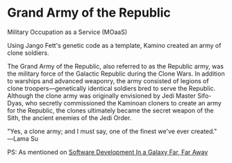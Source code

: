 # Grand Army of the Republic
Military Occupation as a Service (MOaaS)

Using Jango Fett's genetic code as a template, Kamino created an army of clone soldiers.

The Grand Army of the Republic, also referred to as the Republic army, was the military force of the Galactic Republic during the Clone Wars. In addition to warships and advanced weaponry, the army consisted of legions of clone troopers—genetically identical soldiers bred to serve the Republic. Although the clone army was originally envisioned by Jedi Master Sifo-Dyas, who secretly commissioned the Kaminoan cloners to create an army for the Republic, the clones ultimately became the secret weapon of the Sith, the ancient enemies of the Jedi Order.

"Yes, a clone army; and I must say, one of the finest we've ever created."
―Lama Su


PS:
As mentioned on [Software Development In a Galaxy Far, Far Away](https://builttoadapt.io/software-development-in-a-galaxy-far-far-away-5c7a8f5a1a4d)

